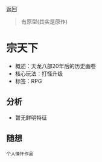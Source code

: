[返回](README.md)

> 有原型(其实是原作)

# 宗天下

- 概述：天龙八部20年后的历史画卷
- 核心玩法：打怪升级
- 标签：RPG

## 分析
- 暂无鲜明特征

## 随想
```
个人情怀作品
```
